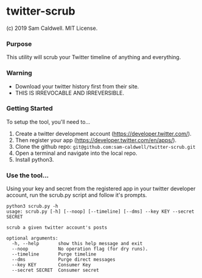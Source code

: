 twitter-scrub
=============
(c) 2019 Sam Caldwell.  MIT License.

### Purpose
This utility will scrub your Twitter timeline of anything and everything.

### Warning
* Download your twitter history first from their site.
* THIS IS IRREVOCABLE AND IRREVERSIBLE.

### Getting Started
To setup the tool, you'll need to...
1. Create a twitter development account (https://developer.twitter.com/).
2. Then register your app (https://developer.twitter.com/en/apps/).
3. Clone the github repo: `git@github.com:sam-caldwell/twitter-scrub.git`
4. Open a terminal and navigate into the local repo.
5. Install python3.

### Use the tool...
Using your key and secret from the registered app in your twitter developer account,
run the scrub.py script and follow it's prompts.
```
python3 scrub.py -h
usage: scrub.py [-h] [--noop] [--timeline] [--dms] --key KEY --secret SECRET

scrub a given twitter account's posts

optional arguments:
  -h, --help       show this help message and exit
  --noop           No operation flag (for dry runs).
  --timeline       Purge timeline
  --dms            Purge direct messages
  --key KEY        Consumer Key
  --secret SECRET  Consumer secret
```
